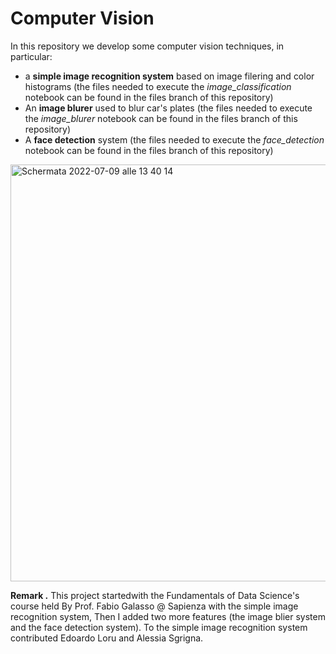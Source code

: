 # Computer Vision

In this repository we develop some computer vision techniques, in particular:
- a **simple image recognition system** based on image filering and color histograms (the files needed to execute the *image_classification* notebook can be found in the files branch of this repository)
- An **image blurer** used to blur car's plates (the files needed to execute the *image_blurer* notebook can be found in the files branch of this repository)
- A **face detection** system (the files needed to execute the *face_detection* notebook can be found in the files branch of this repository)

<img width="667" alt="Schermata 2022-07-09 alle 13 40 14" src="https://user-images.githubusercontent.com/91341004/178104078-5df3dd60-b739-49b5-b7f3-91fbefde87ec.png">

**Remark .** This project startedwith the Fundamentals of Data Science's course held By Prof. Fabio Galasso @ Sapienza with the simple image recognition system, Then I added two more features (the image blier system and the face detection system). To the simple image recognition system contributed Edoardo Loru and Alessia Sgrigna. 

